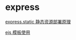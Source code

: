 <!--
 * @Author: TerryMin
 * @Date: 2022-07-22 10:12:11
 * @LastEditors: TerryMin
 * @LastEditTime: 2022-07-22 10:49:17
 * @Description: file not
-->
# express

[express.static 静态资源部署原理](https://www.cnblogs.com/SamWeb/p/8762098.html)

[ejs 模板使用](https://www.jianshu.com/p/54f50c47afa4)
